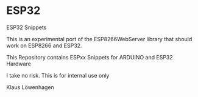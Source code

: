 # ESP32
ESP32 Snippets

This is an experimental port of the ESP8266WebServer library that should work on ESP8266 and ESP32. 

This Repository contains ESPxx Snippets for ARDUINO and ESP32 Hardware

I take no risk. This is for internal use only


Klaus Löwenhagen
